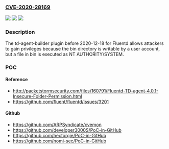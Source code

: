 ### [CVE-2020-28169](https://cve.mitre.org/cgi-bin/cvename.cgi?name=CVE-2020-28169)
![](https://img.shields.io/static/v1?label=Product&message=n%2Fa&color=blue)
![](https://img.shields.io/static/v1?label=Version&message=n%2Fa&color=blue)
![](https://img.shields.io/static/v1?label=Vulnerability&message=n%2Fa&color=brighgreen)

### Description

The td-agent-builder plugin before 2020-12-18 for Fluentd allows attackers to gain privileges because the bin directory is writable by a user account, but a file in bin is executed as NT AUTHORITY\SYSTEM.

### POC

#### Reference
- http://packetstormsecurity.com/files/160791/Fluentd-TD-agent-4.0.1-Insecure-Folder-Permission.html
- https://github.com/fluent/fluentd/issues/3201

#### Github
- https://github.com/ARPSyndicate/cvemon
- https://github.com/developer3000S/PoC-in-GitHub
- https://github.com/hectorgie/PoC-in-GitHub
- https://github.com/nomi-sec/PoC-in-GitHub

